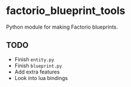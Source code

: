 # factorio_blueprint_tools
 Python module for making Factorio blueprints.

## TODO
* Finish `entity.py`
* Finish `blueprint.py`
* Add extra features
* Look into lua bindings